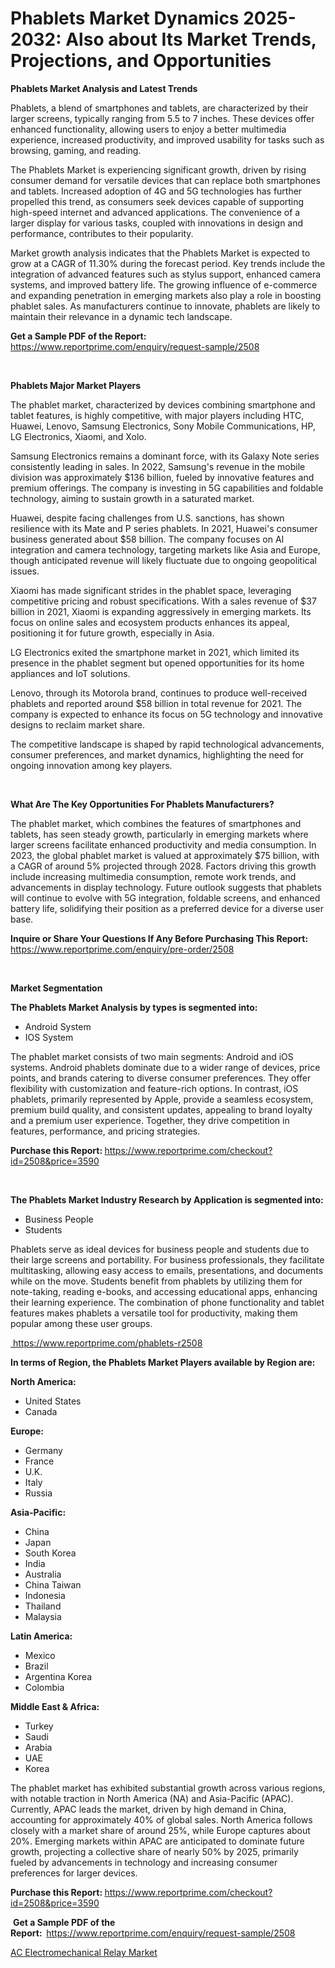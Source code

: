 <p><h1>Phablets Market Dynamics 2025-2032: Also about Its Market Trends, Projections, and Opportunities</h1></p><p><strong>Phablets Market Analysis and Latest Trends</strong></p>
<p><p>Phablets, a blend of smartphones and tablets, are characterized by their larger screens, typically ranging from 5.5 to 7 inches. These devices offer enhanced functionality, allowing users to enjoy a better multimedia experience, increased productivity, and improved usability for tasks such as browsing, gaming, and reading.</p><p>The Phablets Market is experiencing significant growth, driven by rising consumer demand for versatile devices that can replace both smartphones and tablets. Increased adoption of 4G and 5G technologies has further propelled this trend, as consumers seek devices capable of supporting high-speed internet and advanced applications. The convenience of a larger display for various tasks, coupled with innovations in design and performance, contributes to their popularity.</p><p>Market growth analysis indicates that the Phablets Market is expected to grow at a CAGR of 11.30% during the forecast period. Key trends include the integration of advanced features such as stylus support, enhanced camera systems, and improved battery life. The growing influence of e-commerce and expanding penetration in emerging markets also play a role in boosting phablet sales. As manufacturers continue to innovate, phablets are likely to maintain their relevance in a dynamic tech landscape.</p></p>
<p><strong>Get a Sample PDF of the Report:&nbsp;</strong> <a href="https://www.reportprime.com/enquiry/request-sample/2508?utm_campaign=2110&utm_medium=2&utm_source=Github&utm_content=ia&utm_term=18032025&utm_id=phablets">https://www.reportprime.com/enquiry/request-sample/2508</a></p>
<p>&nbsp;</p>
<p><strong>Phablets Major Market Players</strong></p>
<p><p>The phablet market, characterized by devices combining smartphone and tablet features, is highly competitive, with major players including HTC, Huawei, Lenovo, Samsung Electronics, Sony Mobile Communications, HP, LG Electronics, Xiaomi, and Xolo. </p><p>Samsung Electronics remains a dominant force, with its Galaxy Note series consistently leading in sales. In 2022, Samsung's revenue in the mobile division was approximately $136 billion, fueled by innovative features and premium offerings. The company is investing in 5G capabilities and foldable technology, aiming to sustain growth in a saturated market.</p><p>Huawei, despite facing challenges from U.S. sanctions, has shown resilience with its Mate and P series phablets. In 2021, Huawei's consumer business generated about $58 billion. The company focuses on AI integration and camera technology, targeting markets like Asia and Europe, though anticipated revenue will likely fluctuate due to ongoing geopolitical issues.</p><p>Xiaomi has made significant strides in the phablet space, leveraging competitive pricing and robust specifications. With a sales revenue of $37 billion in 2021, Xiaomi is expanding aggressively in emerging markets. Its focus on online sales and ecosystem products enhances its appeal, positioning it for future growth, especially in Asia.</p><p>LG Electronics exited the smartphone market in 2021, which limited its presence in the phablet segment but opened opportunities for its home appliances and IoT solutions.</p><p>Lenovo, through its Motorola brand, continues to produce well-received phablets and reported around $58 billion in total revenue for 2021. The company is expected to enhance its focus on 5G technology and innovative designs to reclaim market share.</p><p>The competitive landscape is shaped by rapid technological advancements, consumer preferences, and market dynamics, highlighting the need for ongoing innovation among key players.</p></p>
<p>&nbsp;</p>
<p><strong>What Are The Key Opportunities For Phablets Manufacturers?</strong></p>
<p><p>The phablet market, which combines the features of smartphones and tablets, has seen steady growth, particularly in emerging markets where larger screens facilitate enhanced productivity and media consumption. In 2023, the global phablet market is valued at approximately $75 billion, with a CAGR of around 5% projected through 2028. Factors driving this growth include increasing multimedia consumption, remote work trends, and advancements in display technology. Future outlook suggests that phablets will continue to evolve with 5G integration, foldable screens, and enhanced battery life, solidifying their position as a preferred device for a diverse user base.</p></p>
<p><strong>Inquire or Share Your Questions If Any Before Purchasing This Report:</strong> <a href="https://www.reportprime.com/enquiry/pre-order/2508?utm_campaign=2110&utm_medium=2&utm_source=Github&utm_content=ia&utm_term=18032025&utm_id=phablets">https://www.reportprime.com/enquiry/pre-order/2508</a></p>
<p>&nbsp;</p>
<p><strong>Market Segmentation</strong></p>
<p><strong>The Phablets Market Analysis by types is segmented into:</strong></p>
<p><ul><li>Android System</li><li>IOS System</li></ul></p>
<p><p>The phablet market consists of two main segments: Android and iOS systems. Android phablets dominate due to a wider range of devices, price points, and brands catering to diverse consumer preferences. They offer flexibility with customization and feature-rich options. In contrast, iOS phablets, primarily represented by Apple, provide a seamless ecosystem, premium build quality, and consistent updates, appealing to brand loyalty and a premium user experience. Together, they drive competition in features, performance, and pricing strategies.</p></p>
<p><strong>Purchase this Report:&nbsp;</strong><a href="https://www.reportprime.com/checkout?id=2508&price=3590&utm_campaign=2110&utm_medium=2&utm_source=Github&utm_content=ia&utm_term=18032025&utm_id=phablets">https://www.reportprime.com/checkout?id=2508&price=3590</a></p>
<p>&nbsp;</p>
<p><strong>The Phablets Market Industry Research by Application is segmented into:</strong></p>
<p><ul><li>Business People</li><li>Students</li></ul></p>
<p><p>Phablets serve as ideal devices for business people and students due to their large screens and portability. For business professionals, they facilitate multitasking, allowing easy access to emails, presentations, and documents while on the move. Students benefit from phablets by utilizing them for note-taking, reading e-books, and accessing educational apps, enhancing their learning experience. The combination of phone functionality and tablet features makes phablets a versatile tool for productivity, making them popular among these user groups.</p></p>
<p><a href="https://www.reportprime.com/phablets-r2508?utm_campaign=2110&utm_medium=2&utm_source=Github&utm_content=ia&utm_term=18032025&utm_id=phablets">&nbsp;https://www.reportprime.com/phablets-r2508</a></p>
<p><strong>In terms of Region, the Phablets Market Players available by Region are:</strong></p>
<p>
    <p> <strong> North America: </strong>
        <ul>
            <li>United States</li>
            <li>Canada</li>
        </ul>
        </p> 
    <p> <strong> Europe: </strong>
        <ul>
            <li>Germany</li>
            <li>France</li>
            <li>U.K.</li>
            <li>Italy</li>
            <li>Russia</li>
        </ul>
        </p> 
    <p> <strong> Asia-Pacific: </strong>
        <ul>
            <li>China</li>
            <li>Japan</li>
            <li>South Korea</li>
            <li>India</li>
            <li>Australia</li>
            <li>China Taiwan</li>
            <li>Indonesia</li>
            <li>Thailand</li>
            <li>Malaysia</li>
        </ul>
        </p> 
    <p> <strong> Latin America: </strong>
        <ul>
            <li>Mexico</li>
            <li>Brazil</li>
            <li>Argentina Korea</li>
            <li>Colombia</li>
        </ul>
        </p> 
    <p> <strong> Middle East & Africa: </strong>
        <ul>
            <li>Turkey</li>
            <li>Saudi</li>
            <li>Arabia</li>
            <li>UAE</li>
            <li>Korea</li>
        </ul>
    </p>
    </p>
<p><p>The phablet market has exhibited substantial growth across various regions, with notable traction in North America (NA) and Asia-Pacific (APAC). Currently, APAC leads the market, driven by high demand in China, accounting for approximately 40% of global sales. North America follows closely with a market share of around 25%, while Europe captures about 20%. Emerging markets within APAC are anticipated to dominate future growth, projecting a collective share of nearly 50% by 2025, primarily fueled by advancements in technology and increasing consumer preferences for larger devices.</p></p>
<p><strong>Purchase this Report: </strong><a href="https://www.reportprime.com/checkout?id=2508&price=3590&utm_campaign=2110&utm_medium=2&utm_source=Github&utm_content=ia&utm_term=18032025&utm_id=phablets">https://www.reportprime.com/checkout?id=2508&price=3590</a></p>
<p>&nbsp;<strong>Get a Sample PDF of the Report:&nbsp;&nbsp;</strong><a href="https://www.reportprime.com/enquiry/request-sample/2508?utm_campaign=2110&utm_medium=2&utm_source=Github&utm_content=ia&utm_term=18032025&utm_id=phablets">https://www.reportprime.com/enquiry/request-sample/2508</a></p>
<p><strong></strong></p>
<p><p><a href="https://github.com/kirstejuvet/Market-Research-Report-List-1/blob/main/ac-electromechanical-relay-market.md?utm_campaign=2110&utm_medium=2&utm_source=Github&utm_content=ia&utm_term=18032025&utm_id=phablets">AC Electromechanical Relay Market</a></p></p>